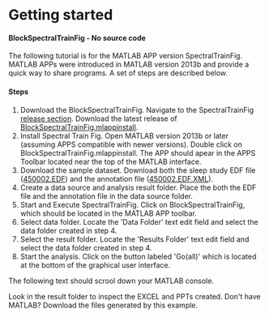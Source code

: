 Getting started 
===========================================================

#### BlockSpectralTrainFig - No source code
The following tutorial is for the MATLAB APP version  SpectralTrainFig. MATLAB APPs were introduced in MATLAB version 2013b and provide a quick way to share programs. A set of steps are described below.

#### Steps
1. Download the BlockSpectralTrainFig.  Navigate to the SpectralTrainFig [release section](https://github.com/DennisDean/SpectralTrainFig/releases). Download the latest release of [BlockSpectralTrainFig.mlappinstall](https://github.com/DennisDean/SpectralTrainFig/releases/download/0.1.00/BlockSpectralTrainFig.mlappinstall).
2. Install Spectral Train Fig. Open MATLAB version 2013b or later (assuming APPS compatible with newer versions). Double click on BlockSpectralTrainFig.mlappinstall. The APP should apear in the APPS Toolbar located near the top of the MATLAB interface.
3. Download the sample dataset.  Download both the sleep study EDF file ([450002.EDF](https://github.com/DennisDean/SpectralTrainFig/releases/download/0.1.00/450002.EDF)) and the annotation file ([450002.EDF.XML](https://github.com/DennisDean/SpectralTrainFig/releases/download/0.1.00/450002.EDF.XML)).
4. Create a data source and analysis result folder. Place the both the EDF file and the annotation file in the data source folder.
5. Start and Execute SpectralTrainFig. Click on BlockSpectralTrainFig, which should be located in the MATLAB APP toolbar.
6. Select data folder. Locate the 'Data Folder' text edit field and select the data folder created in step 4.
7. Select the result folder. Locate the 'Results Folder' text edit field and select the data folder created in step 4.
8. Start the analysis.  Click on the button labeled 'Go(all)' which is located at the bottom of the graphical user interface.

The following text should scrool down your MATLAB console.



Look in the result folder to inspect the EXCEL and PPTs created. Don't have MATLAB? Download the files generated by this example.



